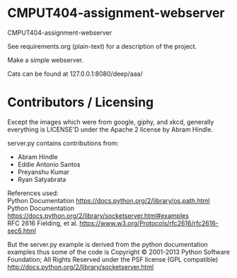CMPUT404-assignment-webserver
=============================

CMPUT404-assignment-webserver

See requirements.org (plain-text) for a description of the project.

Make a simple webserver.

Cats can be found at 127.0.0.1:8080/deep/aaa/

Contributors / Licensing
========================

Except the images which were from google, giphy, and xkcd,
generally everything is LICENSE'D under the Apache 2 license by Abram Hindle.

server.py contains contributions from:

* Abram Hindle
* Eddie Antonio Santos
* Preyanshu Kumar
* Ryan Satyabrata
  
References used:  
Python Documentation https://docs.python.org/2/library/os.path.html  
Python Documentation https://docs.python.org/2/library/socketserver.html#examples  
RFC 2616 Fielding, et al. https://www.w3.org/Protocols/rfc2616/rfc2616-sec6.html  
  
But the server.py example is derived from the python documentation
examples thus some of the code is Copyright © 2001-2013 Python
Software Foundation; All Rights Reserved under the PSF license (GPL
compatible) http://docs.python.org/2/library/socketserver.html

